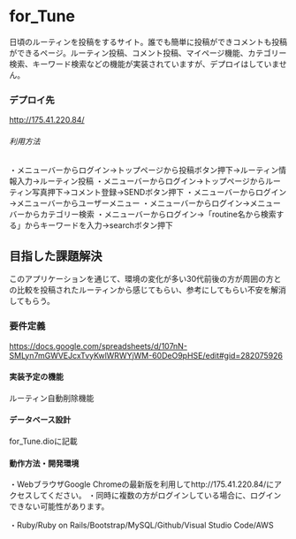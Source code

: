 # for_Tune
日頃のルーティンを投稿をするサイト。誰でも簡単に投稿ができコメントも投稿ができるページ。ルーティン投稿、コメント投稿、マイページ機能、カテゴリー検索、キーワード検索などの機能が実装されていますが、デプロイはしていません。

### デプロイ先
http://175.41.220.84/

###### 利用方法
 ・メニューバーからログイン→トップページから投稿ボタン押下→ルーティン情報入力→ルーティン投稿
 ・メニューバーからログイン→トップページからルーティン写真押下→コメント登録→SENDボタン押下
 ・メニューバーからログイン→メニューバーからユーザーメニュー
 ・メニューバーからログイン→メニューバーからカテゴリー検索
 ・メニューバーからログイン→「routine名から検索する」からキーワードを入力→searchボタン押下

## 目指した課題解決
 このアプリケーションを通じて、環境の変化が多い30代前後の方が周囲の方との比較を投稿されたルーティンから感じてもらい、参考にしてもらい不安を解消してもらう。

### 要件定義
 https://docs.google.com/spreadsheets/d/107nN-SMLyn7mGWVEJcxTvyKwlWRWYjWM-60DeO9pHSE/edit#gid=282075926

#### 実装予定の機能
 ルーティン自動削除機能

#### データベース設計
 for_Tune.dioに記載

#### 動作方法・開発環境
 ・WebブラウザGoogle Chromeの最新版を利用してhttp://175.41.220.84/にアクセスしてください。
 ・同時に複数の方がログインしている場合に、ログインできない可能性があります。

 ・Ruby/Ruby on Rails/Bootstrap/MySQL/Github/Visual Studio Code/AWS
